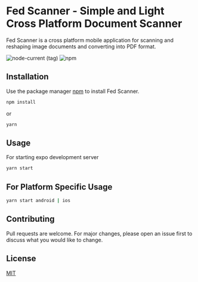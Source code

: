 # Fed Scanner - Simple and Light Cross Platform Document Scanner

Fed Scanner is a cross platform mobile application for scanning and reshaping image documents and converting into PDF format.

<img alt="node-current (tag)" src="https://img.shields.io/node/v/yarn/latest">
<img alt="npm" src="https://img.shields.io/npm/v/npm">

## Installation

Use the package manager [npm](https://npmjs.com) to install Fed Scanner.

```bash
npm install
```
or
```bash
yarn
```

## Usage

For starting expo development server
```bash
yarn start
```
## For Platform Specific Usage 
```bash
yarn start android | ios
```

## Contributing
Pull requests are welcome. For major changes, please open an issue first to discuss what you would like to change.

## License
[MIT](https://choosealicense.com/licenses/mit/)

